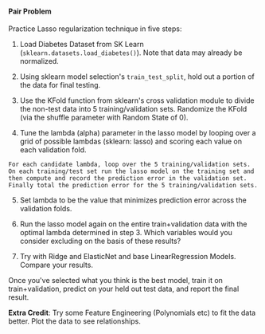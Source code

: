 #### Pair Problem

Practice Lasso regularization technique in five steps:

1) Load Diabetes Dataset from SK Learn (`sklearn.datasets.load_diabetes()`).  Note that data may already be normalized.

2) Using sklearn model selection's `train_test_split`, hold out a portion of the data for final testing.

3) Use the KFold function from sklearn's cross validation module to divide the non-test data into 5 training/validation sets.  Randomize the KFold (via the shuffle parameter with Random State of 0).

4) Tune the lambda (alpha) parameter in the lasso model by looping over a grid of possible lambdas (sklearn: lasso)
and scoring each value on each validation fold.

```
For each candidate lambda, loop over the 5 training/validation sets.  
On each training/test set run the lasso model on the training set and then compute and record the prediction error in the validation set.  
Finally total the prediction error for the 5 training/validation sets.
```

5) Set lambda to be the value that minimizes prediction error across the validation folds.

6) Run the lasso model again on the entire train+validation data with the optimal lambda determined in step 3. 
Which variables would you consider excluding on the basis of these results?

7) Try with Ridge and ElasticNet and base LinearRegression Models.  Compare your results.

Once you've selected what you think is the best model, train it on train+validation, predict on your held out test data,
and report the final result.

**Extra Credit**:  Try some Feature Engineering (Polynomials etc) to fit the data better.  Plot the data to see relationships.
